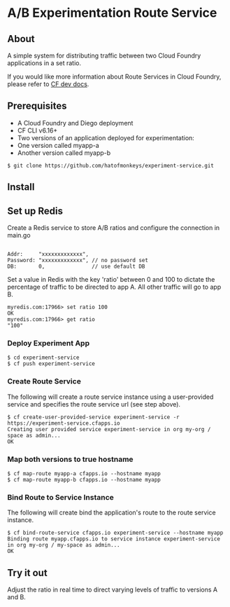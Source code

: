 # A/B Experimentation Route Service

## About
A simple system for distributing traffic between two Cloud Foundry applications in a set ratio.

If you would like more information about Route Services in Cloud Foundry, please refer to [CF dev docs](http://docs.cloudfoundry.org/services/index.html#route-services).

## Prerequisites
- A Cloud Foundry and Diego deployment
- CF CLI v6.16+
- Two versions of an application deployed for experimentation:
- One version called myapp-a
- Another version called myapp-b
```
$ git clone https://github.com/hatofmonkeys/experiment-service.git
```

## Install

## Set up Redis

Create a Redis service to store A/B ratios and configure the connection in main.go

```

Addr:     "xxxxxxxxxxxxx",
Password: "xxxxxxxxxxxxx", // no password set
DB:       0,               // use default DB

```

Set a value in Redis with the key 'ratio' between 0 and 100 to dictate the percentage of traffic to be directed to app A. All other traffic will go to app B.

```
myredis.com:17966> set ratio 100
OK
myredis.com:17966> get ratio
"100"
```

### Deploy Experiment App
```
$ cd experiment-service
$ cf push experiment-service
```

### Create Route Service
The following will create a route service instance using a user-provided service and specifies the route service url (see step above).

```
$ cf create-user-provided-service experiment-service -r https://experiment-service.cfapps.io
Creating user provided service experiment-service in org my-org / space as admin...
OK
```

### Map both versions to true hostname

```
$ cf map-route myapp-a cfapps.io --hostname myapp
$ cf map-route myapp-b cfapps.io --hostname myapp
```

### Bind Route to Service Instance
The following will create bind the application's route to the route service instance.

```
$ cf bind-route-service cfapps.io experiment-service --hostname myapp
Binding route myapp.cfapps.io to service instance experiment-service in org my-org / my-space as admin...
OK
```


## Try it out

Adjust the ratio in real time to direct varying levels of traffic to versions A and B.
